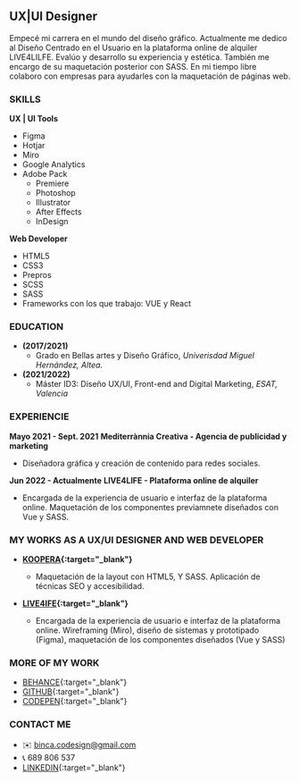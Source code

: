 ## UX|UI Designer 

Empecé mi carrera en el mundo del diseño gráfico. 
Actualmente me dedico al Diseño Centrado en el Usuario en la plataforma online de alquiler LIVE4LILFE. Evalúo y desarrollo su experiencia y estética.
También me encargo de su maquetación posterior con SASS. 
En mi tiempo libre colaboro con empresas para ayudarles con la maquetación de páginas web. 

### SKILLS

**UX | UI Tools**
- Figma
- Hotjar 
- Miro
- Google Analytics
- Adobe Pack
  - Premiere
  - Photoshop
  - Illustrator
  - After Effects
  - InDesign

**Web Developer**
- HTML5
- CSS3
- Prepros
- SCSS
- SASS
- Frameworks con los que trabajo: VUE y React

### EDUCATION
- **(2017/2021)**
  - Grado en Bellas artes y Diseño Gráfico, *Univerisdad Miguel Hernández, Altea.*
- **(2021/2022)**
  - Máster ID3: Diseño UX/UI, Front-end and Digital Marketing, *ESAT, Valencia*

### EXPERIENCIE
**Mayo 2021 - Sept. 2021**
**Mediterrànnia Creativa - Agencia de publicidad y marketing**
- Diseñadora gráfica y creación de contenido para redes sociales. 

**Jun 2022 - Actualmente**
**LIVE4LIFE - Plataforma online de alquiler**
- Encargada de la experiencia de usuario e interfaz de la plataforma online. Maquetación de los componentes previamnete diseñados con Vue y SASS. 
  
### MY WORKS AS A UX/UI DESIGNER AND WEB DEVELOPER
- **[KOOPERA](https://redefinetudresscode.koopera.org){:target="_blank"}**
  - Maquetación de la layout con HTML5, Y SASS. Aplicación de técnicas SEO y accesibilidad. 
  
- **[LIVE4IFE](https://live4life.site/es){:target="_blank"}**
  - Encargada de la experiencia de usuario e interfaz de la plataforma online. Wireframing (Miro), diseño de sistemas y prototipado (Figma), maquetación de los componentes diseñados (Vue y SASS)

### MORE OF MY WORK
- [BEHANCE](https://www.behance.net/bincashinaasi){:target="_blank"}
- [GITHUB](https://github.com/Binca-SA){:target="_blank"}
- [CODEPEN](https://codepen.io/binca-sa){:target="_blank"}

### CONTACT ME
- ✉️ binca.codesign@gmail.com
- 📞 689 806 537
- [LINKEDIN](https://www.linkedin.com/in/binca-shinaasi-0b9792206/){:target="_blank"}

